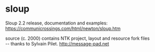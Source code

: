 # sloup
Sloup 2.2 release, documentation and examples:<br/>
https://communicrossings.com/html/newton/sloup.htm<br/>

source (c. 2000) contains NTK project, layout and resource fork files<br/>
-- thanks to Sylvain Pilet. http://message-pad.net
